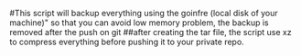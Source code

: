 #This script will backup everything using the goinfre (local disk of your machine)" so that you can avoid low memory problem, the backup is removed after the push on git
##after creating the tar file, the script use xz to compress everything before pushing it to your private repo. 

